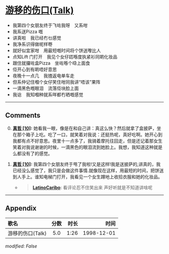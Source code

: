 # [游移的伤口(Talk)](https://music.163.com/song?id=67709)

* 我第四个女朋友终于飞咗我呀　又系咁
* 我系送Pizza 嘅
* 讲真啦　我已经冇乜感觉
* 我净系识得做呢样嘢
* 就好似宜家咁　用最短嘅时间将个饼送嚟比人
* 点知Lift 门打开　我见个女仔踎喺度执紧衫同啲化妆品
* 跟住就攞咗盒Pizza　坐咗喺个喼上面食
* 佢开心到有啲唔好意思
* 夜晚十一点几　我揸返电单车走
* 但系仲记住嗰个女仔笑住咁同我讲“唔该”果阵
* 一滴黑色嘅眼泪　流落佢块脸上面
* 我谂　我知嗰种就系咩都冇晒嘅感觉


---

## Comments
0. **[真哲 \[10\]](https://music.163.com/#/user/home?id=67148580):** 她看我一眼，像是在和自己讲：真这么快？然后就拿了盒披萨，坐在那个箱子上吃。吃了一口，就笑着对我说：还挺热呢，真好吃啊。她开心到我都有点不好意思。夜里十一点多了，我骑着摩托往回走，但是还记着那女生笑着对我说谢谢的时候，一滴黑色的眼泪流到她脸上。我想，我知道这种就是么都没有了的感觉。

1. **[真哲 \[10\]](https://music.163.com/#/user/home?id=67148580):** 我第四个女朋友终于甩了我啦!又是这样!我是送披萨的,讲真的，我已经没么感觉了，我只是会做这件事情.就像现在这样，用最短的时间，把饼送到人手上。谁知电梯门打开，我看见一个女生蹲地上收拾衣服和她的化妆品。
	* > **[LatinoCaribo](https://music.163.com/#/user/home?id=44368424):** 看评论忍不住笑出来 声好听就是不知道讲啥呢



---

## Appendix

|歌名|分数|时长|时间|
|:---|:---:|---:|---:|
|游移的伤口(Talk)|5.0|1:26|1998-12-01

*modified: False*